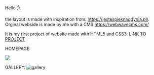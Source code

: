 Hello ✋, 

the layout is made with inspiration from: https://jestespieknagdynia.pl/. 
Orginal webside is made by me with a CMS https://webwavecms.com/

It is my first project of website made with HTML5 and CSS3. [LINK TO PROJECT](https://majakasprzyk.github.io/jestespieknagdynia.pl/)

HOMEPAGE: 

<img src="readme-img/homepage.jpg width:= 70%" >

GALLERY:
![gallery](https://user-images.githubusercontent.com/70386097/116913825-3e6fbe00-ac4a-11eb-85f3-6ef9e5b5deac.png)

